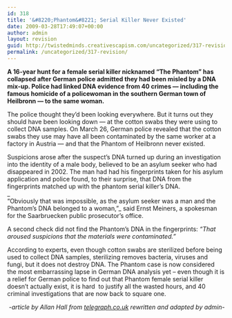 ```yaml
---
id: 318
title: '&#8220;Phantom&#8221; Serial Killer Never Existed'
date: 2009-03-28T17:49:07+00:00
author: admin
layout: revision
guid: http://twistedminds.creativescapism.com/uncategorized/317-revision/
permalink: /uncategorized/317-revision/
---
```

<p class="dropcap-first">
  <strong>A 16-year hunt for a female serial killer nicknamed &#8220;The Phantom&#8221; has collapsed after German police admitted they had been misled by a DNA mix-up. Police had linked DNA evidence from 40 crimes — including the famous homicide of a policewoman in the southern German town of Heilbronn — to the same woman. </strong>
</p>

The police thought they&#8217;d been looking everywhere. But it turns out they should have been looking down — at the cotton swabs they were using to collect DNA samples. On March 26, German police revealed that the cotton swabs they use may have all been contaminated by the same worker at a factory in Austria — and that the Phantom of Heilbronn never existed.

Suspicions arose after the suspect&#8217;s DNA turned up during an investigation into the identity of a male body, believed to be an asylum seeker who had disappeared in 2002. The man had had his fingerprints taken for his asylum application and police found, to their surprise, that DNA from the fingerprints matched up with the phantom serial killer&#8217;s DNA.  
_  
&#8220;Obviously that was impossible, as the asylum seeker was a man and the Phantom&#8217;s DNA belonged to a woman,&#8221;_ said Ernst Meiners, a spokesman for the Saarbruecken public prosecutor&#8217;s office.

A second check did not find the Phantom&#8217;s DNA in the fingerprints: _&#8220;That aroused suspicions that the materials were contaminated.&#8221;_

According to experts, even though cotton swabs are sterilized before being used to collect DNA samples, sterilizing removes bacteria, viruses and fungi, but it does not destroy DNA. The Phantom case is now considered the most embarrassing lapse in German DNA analysis yet &#8211; even though it is a relief for German police to find out that Phantom female serial killer doesn&#8217;t actually exist, it is hard  to justify all the wasted hours, and 40 criminal investigations that are now back to square one.

<p style="text-align: right;">
  <em>-article by Allan Hall from <a title="telegraph.co.uk" href="www.telegraph.co.uk">telegraph.co.uk</a> rewritten and adapted by admin-</em>
</p>